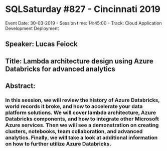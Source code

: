 # SQLSaturday #827 - Cincinnati 2019
Event Date: 30-03-2019 - Session time: 14:45:00 - Track: Cloud Application Development  Deployment
## Speaker: Lucas Feiock
## Title: Lambda architecture design using Azure Databricks for advanced analytics
## Abstract:
### In this session, we will review the history of Azure Databricks, world records it broke, and how to accelerate your data platform solutions. We will cover lambda architecture, Azure Databricks components, and how to integrate other Microsoft Azure services. Then we will see a demonstration on creating clusters, notebooks, team collaboration, and advanced analytics. Finally, we will take a look at additional information on how to further utilize Azure Databricks.
